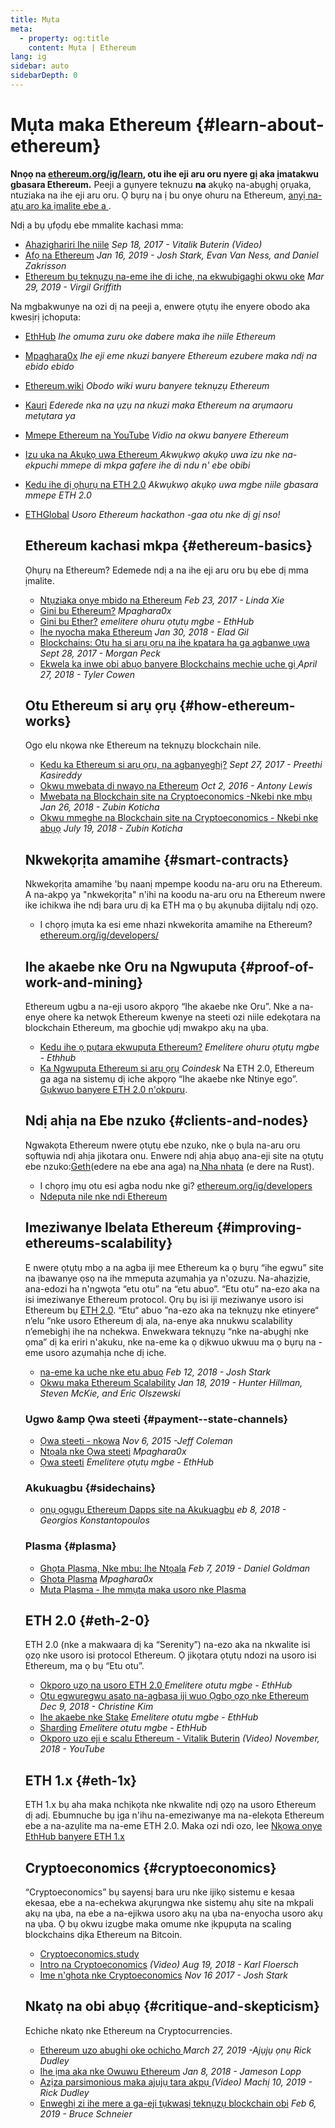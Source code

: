 ```yaml
---
title: Mụta
meta:
  - property: og:title
    content: Mụta | Ethereum
lang: ig
sidebar: auto
sidebarDepth: 0
---
```


# Mụta maka Ethereum {#learn-about-ethereum}

**Nnọọ na [ethereum.org/ig/learn](/ig/learn/), otu ihe eji aru oru nyere gị aka ịmatakwu gbasara Ethereum.** Peeji a gụnyere teknuzu **na** akụkọ na-abụghị ọrụaka, ntuziaka na ihe eji aru oru. Ọ bụrụ na ị bu onye ohuru na Ethereum, [ anyị na-atụ aro ka ịmalite ebe a ](/ig/what-is-ethereum/).

Ndị a bụ ụfọdụ ebe mmalite kachasi mma:

- [Ahazighariri Ihe niile](https://www.youtube.com/watch?v=WSN5BaCzsbo&feature=youtu.be) _Sep 18, 2017 - Vitalik Buterin (Video)_
- [Afọ na Ethereum](https://medium.com/@jjmstark/the-year-in-ethereum-87a17d6f8276) _Jan 16, 2019 - Josh Stark, Evan Van Ness, and Daniel Zakrisson_
- [Ethereum bụ teknụzụ na-eme ihe di iche, na ekwubigaghi okwu oke](https://medium.com/@virgilgr/ethereum-is-game-changing-technology-literally-d67e01a01cf8) _Mar 29, 2019 - Virgil Griffith_

Na mgbakwunye na ozi dị na peeji a, enwere ọtụtụ ihe enyere obodo aka kwesịrị ịchoputa:

- [EthHub](https://docs.ethhub.io) _Ihe omuma zuru oke dabere maka ihe niile Ethereum_
- [Mpaghara0x](https://education.district0x.io/general-topics/understanding-ethereum/) _Ihe eji eme nkuzi banyere Ethereum ezubere maka ndị na ebido ebido_
- [Ethereum.wiki](https://ethereum.wiki) _Obodo wiki wuru banyere teknụzụ Ethereum_
- [Kauri](https://kauri.io) _Ederede nka na ụzụ na nkuzi maka Ethereum na arụmaoru metụtara ya_
- [Mmepe Ethereum na YouTube](https://www.youtube.com/channel/UCNOfzGXD_C9YMYmnefmPH0g) _Vidio na okwu banyere Ethereum_
- [Izu uka na Akụkọ uwa Ethereum ](https://weekinethereumnews.com/)_Akwụkwọ akụkọ uwa izu nke na-ekpuchi mmepe di mkpa gafere ihe di ndu n' ebe obibi_
- [Kedu ihe dị ọhụrụ na ETH 2.0](https://notes.ethereum.org/c/Sk8Zs--CQ) _Akwụkwọ akụkọ uwa mgbe niile gbasara mmepe ETH 2.0_
- [ETHGlobal](https://ethglobal.co) _Usoro Ethereum hackathon -gaa otu nke dị gị nso!_

  ## Ethereum kachasi mkpa {#ethereum-basics}

  Ọhụrụ na Ethereum? Edemede ndị a na ihe eji aru oru bụ ebe dị mma ịmalite.

  - [Ntụziaka onye mbido na Ethereum](https://blog.coinbase.com/a-beginners-guide-to-ethereum-46dd486ceecf) _Feb 23, 2017 - Linda Xie_
  - [Gini bu Ethereum?](https://education.district0x.io/general-topics/understanding-ethereum/what-is-ethereum/) _Mpaghara0x_
  - [Gini bu Ether?](https://docs.ethhub.io/ethereum-basics/what-is-ether/) _emelitere ohuru ọtụtụ mgbe - EthHub_
  - [Ihe nyocha maka Ethereum](http://blog.eladgil.com/2018/01/the-case-for-ethereum.html) _Jan 30, 2018 - Elad Gil_
  - [Blockchains: Otu ha si arụ ọrụ na ihe kpatara ha ga agbanwe ụwa](https://spectrum.ieee.org/computing/networks/blockchains-how-they-work-and-why-theyll-change-the-world) _Sept 28, 2017 - Morgan Peck_
  - [Ekwela ka inwe obi abụọ banyere Blockchains mechie uche gị ](https://www.bloomberg.com/opinion/articles/2018-04-27/blockchains-warrant-skepticism-but-keep-an-open-mind) _April 27, 2018 - Tyler Cowen_

  ## Otu Ethereum si arụ ọrụ {#how-ethereum-works}

  Ogo elu nkọwa nke Ethereum na teknụzụ blockchain nile.

  - [Kedu ka Ethereum si arụ ọrụ, na agbanyeghị?](https://medium.com/@preethikasireddy/how-does-ethereum-work-anyway-22d1df506369) _Sept 27, 2017 - Preethi Kasireddy_
  - [Okwu mwebata di nwayo na Ethereum](https://bitsonblocks.net/2016/10/02/gentle-introduction-ethereum/) _Oct 2, 2016 - Antony Lewis_
  - [Mwebata na Blockchain site na Cryptoeconomics -Nkebi nke mbụ](https://blockchainatberkeley.blog/introduction-to-blockchain-through-cryptoeconomics-part-1-bitcoin-369f245067f9) _Jan 26, 2018 - Zubin Koticha_
  - [Okwu mmeghe na Blockchain site na Cryptoeconomics - Nkebi nke abụọ](https://medium.com/mechanism-labs/introduction-to-bitcoin-through-cryptoeconomics-part-2-proof-of-work-and-nakamoto-consensus-1252f6a6c012) _July 19, 2018 - Zubin Koticha_

  ## Nkwekọrịta amamihe {#smart-contracts}

  Nkwekọrịta amamihe 'bụ naanị mpempe koodu na-aru oru na Ethereum. A na-akpọ ya "nkwekọrịta" n'ihi na koodu na-aru oru na Ethereum nwere ike ichikwa ihe ndị bara uru dị ka ETH ma ọ bụ akụnuba dijitalụ ndị ọzọ.

  - I chọrọ ịmụta ka esi eme nhazi nkwekorita amamihe na Ethereum? [ethereum.org/ig/developers/](/ig/developers/)

  ## Ihe akaebe nke Oru na Ngwuputa {#proof-of-work-and-mining}

  Ethereum ugbu a na-eji usoro akpọrọ “Ihe akaebe nke Oru”. Nke a na-enye ohere ka netwọk Ethereum kwenye na steeti ozi niile edekọtara na blockchain Ethereum, ma gbochie ụdị mwakpo akụ na ụba.

  - [Kedu ihe ọ pụtara ekwuputa Ethereum?](https://docs.ethhub.io/using-ethereum/mining/) _Emelitere ohuru ọtụtụ mgbe - Ethhub_
  - [Ka Ngwuputa Ethereum si arụ ọrụ](https://www.coindesk.com/information/ethereum-mining-works) _Coindesk_
    Na ETH 2.0, Ethereum ga aga na sistemụ dị iche akpọrọ “Ihe akaebe nke Ntinye ego”. [Gụkwuo banyere ETH 2.0 n'okpuru](./#eth-2-0).

  ## Ndị ahịa na Ebe nzuko {#clients-and-nodes}

  Ngwakọta Ethereum nwere ọtụtụ ebe nzuko, nke ọ bụla na-aru oru sọftụwia ndị ahịa jikotara onu. Enwere ndị ahịa abụọ ana-eji site na ọtụtụ ebe nzuko:[Geth](https://geth.ethereum.org/)(edere na ebe ana aga) na[ Nha nhata](https://www.parity.io/ethereum/) (e dere na Rust).

  - I chọrọ ịmụ otu esi agba nodu nke gi? [ethereum.org/ig/developers](/ig/developers/#clients-running-your-own-node)
  - [Ndeputa nile nke ndi Ethereum](https://github.com/ConsenSys/ethereum-developer-tools-list#ethereum-clients)

  ## Imeziwanye Ibelata Ethereum {#improving-ethereums-scalability}

  E nwere ọtụtụ mbọ a na agba iji mee Ethereum ka ọ bụrụ “ihe egwu” site na ịbawanye ọsọ na ihe mmeputa azụmahịa ya n'ozuzu. Na-ahazịzie, ana-edozi ha n'ngwọta “etu otu” na “etu abuo”.
  “Etu otu” na-ezo aka na isi imeziwanye Ethereum protocol. Ọrụ bụ isi iji meziwanye usoro isi Ethereum bụ [ ETH 2.0](./#eth-2-0).
  “Etu“ abuo ”na-ezo aka na teknụzụ nke etinyere“ n’elu ”nke usoro Ethereum dị ala, na-enye aka nnukwu scalability n’emebighị ihe na nchekwa. Enwekwara teknụzụ “nke na-abụghị nke ọma” dị ka eriri n'akuku, nke na-eme ka ọ dịkwuo ukwuu ma ọ bụrụ na -eme usoro azụmahịa nche dị iche.

  - [na-eme ka uche nke etu abuo](https://medium.com/l4-media/making-sense-of-ethereums-layer-2-scaling-solutions-state-channels-plasma-and-truebit-22cb40dcc2f4) _Feb 12, 2018 - Josh Stark_
  - [Okwu maka Ethereum Scalability](https://medium.com/connext/the-case-for-ethereum-scalability-d2a8035f880f) _Jan 18, 2019 - Hunter Hillman, Steven McKie, and Eric Olszewski_

  ### Ugwo &amp Ọwa steeti {#payment--state-channels}

  - [Ọwa steeti - nkọwa](https://www.jeffcoleman.ca/state-channels/) _Nov 6, 2015 -Jeff Coleman_
  - [Ntọala nke Ọwa steeti](https://education.district0x.io/general-topics/understanding-ethereum/basics-state-channels/) _Mpaghara0x_
  - [Ọwa steeti](https://docs.ethhub.io/ethereum-roadmap/layer-2-scaling/state-channels/) _Emelitere ọtụtụ mgbe - EthHub_

  ### Akukuagbu {#sidechains}

  - [ ọnụ ọgụgụ Ethereum Dapps site na Akukuagbu](https://medium.com/loom-network/dappchains-scaling-ethereum-dapps-through-sidechains-f99e51fff447) _eb 8, 2018 - Georgios Konstantopoulos_

  ### Plasma {#plasma}

  - [Ghọta Plasma, Nke mbu: Ihe Ntọala](https://www.theblockcrypto.com/2019/02/07/understanding-plasma-part-1-the-basics/) _Feb 7, 2019 - Daniel Goldman_
  - [ Ghota Plasma](https://education.district0x.io/general-topics/understanding-ethereum/understanding-plasma/) _Mpaghara0x_
  - [Muta Plasma - Ihe mmụta maka usoro nke Plasma](https://www.learnplasma.org/en/)

  ## ETH 2.0 {#eth-2-0}

  ETH 2.0 (nke a makwaara dị ka “Serenity”) na-ezo aka na nkwalite isi ọzọ nke usoro isi protocol Ethereum. Ọ jikọtara ọtụtụ ndozi na usoro isi Ethereum, ma ọ bụ “Etu otu”.

  - [Okporo ụzọ na usoro ETH 2.0 ](https://docs.ethhub.io/ethereum-roadmap/ethereum-2.0/eth-2.0-phases/) _Emelitere otutu mgbe - EthHub_
  - [Otu egwuregwu asato na-agbasa iji wuo Ọgbọ ọzọ nke Ethereum](https://www.coindesk.com/next-gen-buidlers-the-8-teams-working-on-ethereum-2-0) _Dec 9, 2018 - Christine Kim_
  - [Ihe akaebe nke Stake](https://docs.ethhub.io/ethereum-roadmap/ethereum-2.0/proof-of-stake/) _Emelitere otutu mgbe - EthHub_
  - [Sharding](https://docs.ethhub.io/ethereum-roadmap/ethereum-2.0/sharding/) _Emelitere otutu mgbe - EthHub_
  - [ Okporo uzo eji e scalu Ethereum - Vitalik Buterin](https://youtu.be/kCVpDrlVesA) _(Video) November, 2018 - YouTube_

  ## ETH 1.x {#eth-1x}

  ETH 1.x bụ aha maka nchịkọta nke nkwalite ndị ọzọ na usoro Ethereum dị adị. Ebumnuche bụ ịga n'ihu na-emeziwanye ma na-elekọta Ethereum ebe a na-azụlite ma na-eme ETH 2.0.
  Maka ozi ndi ozo, lee [Nkọwa onye EthHub banyere ETH 1.x](https://docs.ethhub.io/ethereum-roadmap/ethereum-1.x/)

  ## Cryptoeconomics {#cryptoeconomics}

  “Cryptoeconomics” bụ sayensị bara uru nke ijikọ sistemu e kesaa ekesaa, ebe a na-echekwa akụrụngwa nke sistemụ ahụ site na mkpali akụ na ụba, na ebe a na-ejikwa usoro akụ na ụba na-enyocha usoro akụ na ụba. Ọ bụ okwu izugbe maka omume nke ịkpụpụta na scaling blockchains dịka Ethereum na Bitcoin.

  - [Cryptoeconomics.study](https://cryptoeconomics.study/)
  - [Intro na Cryptoeconomics](https://www.youtube.com/watch?v=F0FCI8GxO5I) _(Video) Aug 19, 2018 - Karl Floersch_
  - [ Ime n'ghota nke Cryptoeconomics](https://medium.com/l4-media/making-sense-of-cryptoeconomics-5edea77e4e8d) _Nov 16 2017 - Josh Stark_

  ## Nkatọ na obi abụọ {#critique-and-skepticism}

  Echiche nkatọ nke Ethereum na Cryptocurrencies.

  - [ Ethereum uzo abughi oke ochicho ](https://decryptmedia.com/6136/vulcanize-rick-dudley-ethereum-roadmap-makerdao-polkadot) _March 27, 2019 -Ajụjụ ọnụ Rick Dudley_
  - [ Ihe ịma aka nke Owuwu Ethereum](https://medium.com/@lopp/the-challenges-of-building-ethereum-infrastructure-87e443e47a4b) _Jan 8, 2018 - Jameson Lopp_
  - [ Azịza parsimonious maka ajụjụ tara akpụ ](https://www.youtube.com/watch?v=GOkSg0BuSdw&feature=youtu.be) _(Video) Machị 10, 2019 - Rick Dudley_
  - [ Enweghị zi ihe mere a ga-eji tụkwasị teknụzụ blockchain obi](https://www.wired.com/story/theres-no-good-reason-to-trust-blockchain-technology/) _Feb 6, 2019 - Bruce Schneier_
